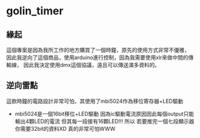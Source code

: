# golin_timer
## 緣起
這個專案是因為我所工作的地方購買了一個時鐘，原先的使用方式非常不優雅，
因此我逆向了這個商品，使用arduino進行控制，因為我需要使用xlr來做中間的傳輸線，
因此我決定使用dmx這個協議，遠且可以傳送滿多資料的。
## 逆向雷點
這款時鐘的電路設計非常可怕，其使用了mbi5024作為移位寄存器+LED驅動
- mbi5024是一個16bit移位+LED驅動
因為ic驅動電流原因因此每個output只能輸出4顆LED的電流
但其每一段接有16顆LED!!!
所以
若要推完一個七段顯示器你需要32bit的資料XD
真的非常可怕WWW
